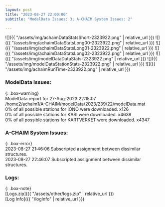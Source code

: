 ```yaml
---
layout: post
title: "2023-08-27 22:00:00"
subtitle: "ModelData Issues: 3; A-CHAIM System Issues: 2"

---
```


![]({{ "/assets/img/achaimDataStatsShort-2323922.png" | relative_url }})
![]({{ "/assets/img/achaimDataStatsLong00-2323922.png" | relative_url }})
![]({{ "/assets/img/achaimDataStatsLong01-2323922.png" | relative_url }})
![]({{ "/assets/img/achaimDataStatsLong02-2323922.png" | relative_url }})
![]({{ "/assets/img/modelDataDataStats-2323922.png" | relative_url }})
![]({{ "/assets/img/modelDataStationStats-2323922.png" | relative_url }})
![]({{ "/assets/img/achaimRunTime-2323922.png" | relative_url }})


### ModelData Issues:  
  
{: .box-warning}  
 ModelData report for 27-Aug-2023 22:15:07   
 /home2/achaim1/A-CHAIM/modelData/2023/239/22/modelData.mat   
 0% of all possible stations for IONO were downloaded. x126   
 0% of all possible stations for KASI were downloaded. x4638   
 0% of all possible stations for KARTVERKET were downloaded. x4347   
  
### A-CHAIM System Issues:  
  
{: .box-error}  
2023-08-27 21:46:06 Subscripted assignment between dissimilar structures.  
2023-08-27 22:46:07 Subscripted assignment between dissimilar structures.  

### Logs:  
  
{: .box-note}  
[Logs.zip]({{ "/assets/other/logs.zip" | relative_url }})  
[Log Info]({{ "/logInfo" | relative_url }})  
